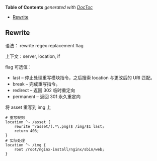 <!-- START doctoc generated TOC please keep comment here to allow auto update -->
<!-- DON'T EDIT THIS SECTION, INSTEAD RE-RUN doctoc TO UPDATE -->
**Table of Contents**  *generated with [DocToc](https://github.com/thlorenz/doctoc)*

- [Rewrite](#rewrite)

<!-- END doctoc generated TOC please keep comment here to allow auto update -->

## Rewrite

语法： rewrite regex replacement flag

上下文：server, location, if

flag 可选值：

- last – 停止处理重写模块指令，之后搜索 location 与更改后的 URI 匹配。
- break – 完成重写指令。
- redirect – 返回 302 临时重定向
- permanent – 返回 301 永久重定向

将 asset 重写到 img 上

```nginx
# 重写规则
location ^~ /asset {
    rewrite ^/asset/(.*\.png)$ /img/$1 last;
    return 403;
}
# 实际处理
location ^~ /img {
    root /root/nginx-install/nginx/sbin/web;
}
```
